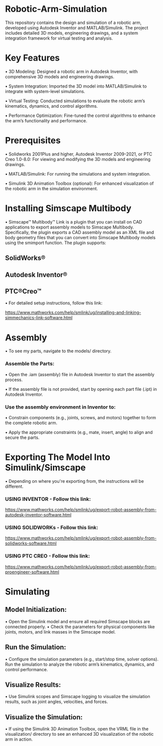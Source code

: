 # Robotic-Arm-Simulation
This repository contains the design and simulation of a robotic arm, developed using Autodesk Inventor and MATLAB/Simulink. The project includes detailed 3D models, engineering drawings, and a system integration framework for virtual testing and analysis.
# Key Features 
• 3D Modeling: Designed a robotic arm in Autodesk Inventor, with comprehensive 3D models and engineering drawings.

• System Integration: Imported the 3D model into MATLAB/Simulink to integrate with system-level simulations.

• Virtual Testing: Conducted simulations to evaluate the robotic arm’s kinematics, dynamics, and control algorithms.

• Performance Optimization: Fine-tuned the control algorithms to enhance the arm’s functionality and performance.

# Prerequisites

• Solidworks 2001Plus and higher, Autodesk Inventor 2009-2021, or PTC Creo 1.0-8.0: For viewing and modifying the 3D models and engineering drawings.

• MATLAB/Simulink: For running the simulations and system integration.

• Simulink 3D Animation Toolbox (optional): For enhanced visualization of the robotic arm in the simulation environment.

# Installing Simscape Multibody
• Simscape™ Multibody™ Link is a plugin that you can install on CAD applications to export assembly models to Simscape Multibody. Specifically, the plugin exports a CAD assembly model as an XML file and body geometry files that you can convert into Simscape Multibody models using the smimport function. The plugin supports:

## SolidWorks®

## Autodesk Inventor®

## PTC®Creo™

• For detailed setup instructions, follow this link:

https://www.mathworks.com/help/smlink/ug/installing-and-linking-simmechanics-link-software.html

# Assembly
• To see my parts, navigate to the models/ directory.

### Assemble the Parts:

• Open the .iam (assembly) file in Autodesk Inventor to start the assembly process.

• If the assembly file is not provided, start by opening each part file (.ipt) in Autodesk Inventor.

### Use the assembly environment in Inventor to:

• Constrain components (e.g., joints, screws, and motors) together to form the complete robotic arm.

• Apply the appropriate constraints (e.g., mate, insert, angle) to align and secure the parts.

# Exporting The Model Into Simulink/Simscape
• Depending on where you're exporting from, the instructions will be different.

### USING INVENTOR - Follow this link:

https://www.mathworks.com/help/smlink/ug/export-robot-assembly-from-autodesk-inventor-software.html

### USING SOLIDWORKs - Follow this link:

https://www.mathworks.com/help/smlink/ug/export-robot-assembly-from-solidworks-software.html

### USING PTC CREO - Follow this link: 

https://www.mathworks.com/help/smlink/ug/export-robot-assembly-from-proengineer-software.html

# Simulating

## Model Initialization:

• Open the Simulink model and ensure all required Simscape blocks are connected properly.
• Check the parameters for physical components like joints, motors, and link masses in the Simscape model.


## Run the Simulation:

• Configure the simulation parameters (e.g., start/stop time, solver options).
Run the simulation to analyze the robotic arm’s kinematics, dynamics, and control performance.

## Visualize Results:

• Use Simulink scopes and Simscape logging to visualize the simulation results, such as joint angles, velocities, and forces.

## Visualize the Simulation: 

• If using the Simulink 3D Animation Toolbox, open the VRML file in the visualization/ directory to see an enhanced 3D visualization of the robotic arm in action.


